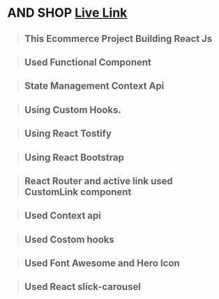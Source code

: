 # AND SHOP [Live Link](https://and-shop-react-kakon.netlify.app/)

> ## This Ecommerce Project Building React Js

> ## Used Functional Component

> ## State Management Context Api

> ## Using Custom Hooks.

> ## Using React Tostify

> ## Using React Bootstrap

> ## React Router and active link used CustomLink component

> ## Used Context api

> ## Used Costom hooks

> ## Used Font Awesome and Hero Icon

> ## Used React slick-carousel

<!-- # Live Link: [And It](https://and-shop-react-kakon.netlify.app/). -->

